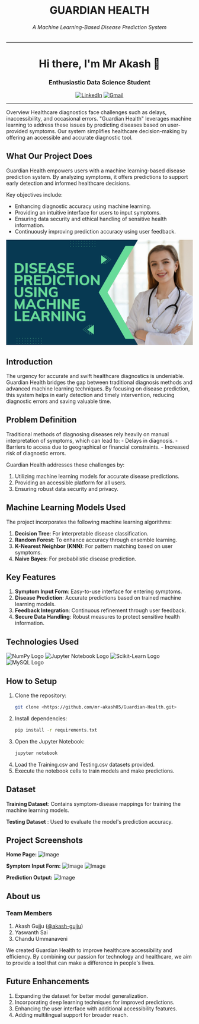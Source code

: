 <!-- PROJECT TITLE -->
<div>
  <h1 align="center",style="bold">
    GUARDIAN HEALTH
  </h1>
  <h6 align="center">
    A Machine Learning-Based Disease Prediction System
  </h6>
  <hr>
</div>
  <h1 align="center">Hi there, I'm Mr Akash 👋</h1>
<h3 align="center">Enthusiastic Data Science Student </h3>

<p align="center">
  <a href="https://www.linkedin.com/in/akash-gujju-1aa7a3264/"><img src="https://content.linkedin.com/content/dam/brand/site/img/logo/logo-hero.png" alt="LinkedIn" width=100></a>
  <a href="mailto:akashgujju05@gmail.com"><img src="https://akm-img-a-in.tosshub.com/indiatoday/images/story/202010/Google_Gmail_New_Logo_India_To_1200x768.jpeg?size=690:388" alt="Gmail" height=40 width=100></a>
</p>
<hr

<h2>Overview</h2>
Healthcare diagnostics face challenges such as delays, inaccessibility, and occasional errors. "Guardian Health" leverages machine learning to address these issues by predicting diseases based on user-provided symptoms. Our system simplifies healthcare decision-making by offering an accessible and accurate diagnostic tool.

<h2>What Our Project Does</h2>

Guardian Health empowers users with a machine learning-based disease prediction system. By analyzing symptoms, it offers predictions to support early detection and informed healthcare decisions. 

Key objectives include:
- Enhancing diagnostic accuracy using machine learning.
- Providing an intuitive interface for users to input symptoms.
- Ensuring data security and ethical handling of sensitive health information.
- Continuously improving prediction accuracy using user feedback.

![Image](Images/guardian_health.png)

<h2>Introduction</h2>
The urgency for accurate and swift healthcare diagnostics is undeniable. Guardian Health bridges the gap between traditional diagnosis methods and advanced machine learning techniques. By focusing on disease prediction, this system helps in early detection and timely intervention, reducing diagnostic errors and saving valuable time.

<h2>Problem Definition</h2>
Traditional methods of diagnosing diseases rely heavily on manual interpretation of symptoms, which can lead to:
- Delays in diagnosis.
- Barriers to access due to geographical or financial constraints.
- Increased risk of diagnostic errors.

Guardian Health addresses these challenges by:
1. Utilizing machine learning models for accurate disease predictions.
2. Providing an accessible platform for all users.
3. Ensuring robust data security and privacy.

<h2>Machine Learning Models Used</h2>

The project incorporates the following machine learning algorithms:
1. **Decision Tree**: For interpretable disease classification.
2. **Random Forest**: To enhance accuracy through ensemble learning.
3. **K-Nearest Neighbor (KNN)**: For pattern matching based on user symptoms.
4. **Naive Bayes**: For probabilistic disease prediction.

<h2>Key Features</h2>

1. **Symptom Input Form**: Easy-to-use interface for entering symptoms.
2. **Disease Prediction**: Accurate predictions based on trained machine learning models.
3. **Feedback Integration**: Continuous refinement through user feedback.
4. **Secure Data Handling**: Robust measures to protect sensitive health information.

<h2>Technologies Used</h2>

<div class="flex">
  <img src="https://upload.wikimedia.org/wikipedia/commons/3/31/NumPy_logo_2020.svg" alt="NumPy Logo" width="180">
  <img src="https://jupyter.org/assets/homepage/main-logo.svg" alt="Jupyter Notebook Logo" width="100">
  <img src="https://upload.wikimedia.org/wikipedia/commons/0/05/Scikit_learn_logo_small.svg" alt="Scikit-Learn Logo" width="180">
  <img src="https://www.mysql.com/common/logos/logo-mysql-170x115.png" alt="MySQL Logo" width="180">
</div>

<h2>How to Setup</h2>

1. Clone the repository:
   ```bash
   git clone <https://github.com/mr-akash05/Guardian-Health.git>
2. Install dependencies:
   ```bash
   pip install -r requirements.txt
3. Open the Jupyter Notebook:
   ```bash
   jupyter notebook
4. Load the Training.csv and Testing.csv datasets provided.
5. Execute the notebook cells to train models and make predictions.
   
<h2>Dataset</h2>

**Training Dataset**: Contains symptom-disease mappings for training the machine learning models.

**Testing Dataset** : Used to evaluate the model's prediction accuracy. 

<h2>Project Screenshots</h2>

**Home Page:**
![Image](https://github.com/mr-akash05/Guardian-Health/blob/8425de319f7261b508102ebfcdbd6c03f40a1fd5/Images/Home%20Page.png)



**Symptom Input Form:**
![Image](https://github.com/mr-akash05/Guardian-Health/blob/8425de319f7261b508102ebfcdbd6c03f40a1fd5/Images/Symptom%20Input%20Form.png)
![Image](https://github.com/mr-akash05/Guardian-Health/blob/8425de319f7261b508102ebfcdbd6c03f40a1fd5/Images/Symptom%20Input%20Form%20(2).png)



**Prediction Output:**
![Image](https://github.com/mr-akash05/Guardian-Health/blob/8425de319f7261b508102ebfcdbd6c03f40a1fd5/Images/Prediction%20Output.png)


<h2>About us</h2>

### Team Members 

1. Akash Gujju ([@akash-gujju](https://www.linkedin.com/in/akash-gujju-1aa7a3264/))
2. Yaswanth Sai
3. Chandu Ummanaveni

We created Guardian Health to improve healthcare accessibility and efficiency. By combining our passion for technology and healthcare, we aim to provide a tool that can make a difference in people's lives.

<h2>Future Enhancements</h2>

1. Expanding the dataset for better model generalization.
2. Incorporating deep learning techniques for improved predictions.
3. Enhancing the user interface with additional accessibility features.
4. Adding multilingual support for broader reach.
